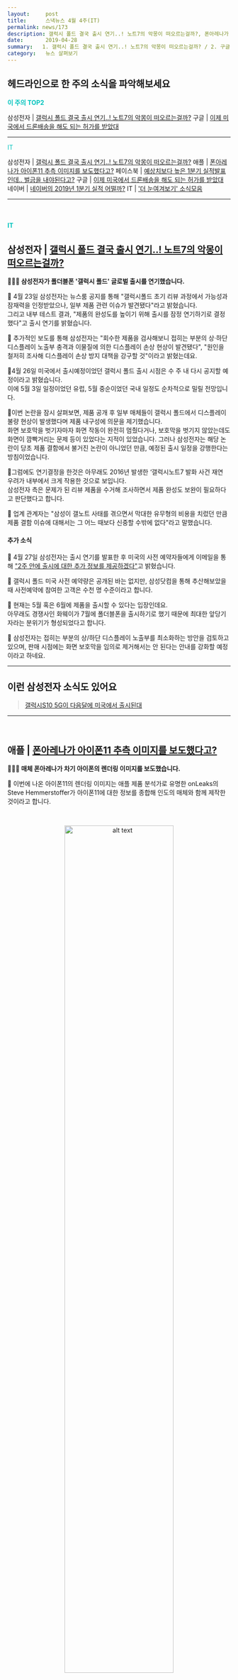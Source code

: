 ```yaml
---
layout:     post
title:      스낵뉴스 4월 4주(IT) 
permalink: news/173
description: 갤럭시 폴드 결국 출시 연기..! 노트7의 악몽이 떠오르는걸까?, 폰아레나가 아이폰11 추측 이미지를 보도했다고?, 예상치보다 높은 1분기 실적발표인데.. 벌금을 내야된다고?, 이제 미국에서 드론배송을 해도 되는 허가를 받았대, 네이버의 2019년 1분기 실적 어떨까?
date:       2019-04-28
summary:   1. 갤럭시 폴드 결국 출시 연기..! 노트7의 악몽이 떠오르는걸까? / 2. 구글, 이제 미국에서 드론배송을 해도 되는 허가를 받았대 / 그 외 여러가지 소식 있어요
category:   뉴스 살펴보기
---
```


## 헤드라인으로 한 주의 소식을 파악해보세요

<a href="#top3"></a><span style = "color: #00c3bd; font-weight: 700;">이 주의 TOP2</span>

삼성전자 | [갤럭시 폴드 결국 출시 연기..! 노트7의 악몽이 떠오르는걸까?](#samsungGalaxyFoldDelay_IT_04_28)
구글 | [이제 미국에서 드론배송을 해도 되는 허가를 받았대](#googleDroneApproval_IT_04_28)

- - -

<a href="#it"></a><span style = "color: #00c3bd">IT</span>

삼성전자 | [갤럭시 폴드 결국 출시 연기..! 노트7의 악몽이 떠오르는걸까?](#samsungGalaxyFoldDelay_IT_04_28)
애플 | [폰아레나가 아이폰11 추측 이미지를 보도했다고?](#iPhone11Rendering_IT_04_28)
페이스북 |  [예상치보다 높은 1분기 실적발표인데.. 벌금을 내야된다고?](#facebook1stquarterPerformance_IT_04_28)
구글 | [이제 미국에서 드론배송을 해도 되는 허가를 받았대](#googleDroneApproval_IT_04_28)
네이버 | [네이버의 2019년 1분기 실적 어떨까?](#naver1stquarterPerformance_IT_04_28)
IT | ['더 눈여겨보기' 소식모음](#morethings_IT_04_28)

- - -

<br>

#### <a name="it"></a><span style = "color: #00c3bd">IT</span>

## <a name="samsungGalaxyFoldDelay_IT_04_28"></a>삼성전자 | [갤럭시 폴드 결국 출시 연기..! 노트7의 악몽이 떠오르는걸까?](https://news.naver.com/main/read.nhn?mode=LSD&mid=shm&sid1=105&oid=008&aid=0004207967)



<strong>📱💔😭 삼성전자가 폴더블폰 '갤럭시 폴드' 글로벌 출시를 연기했습니다.</strong>

📍 4월 23일 삼성전자는 뉴스룸 공지를 통해 "갤럭시폴드 초기 리뷰 과정에서 가능성과 잠재력을 인정받았으나, 일부 제품 관련 이슈가 발견됐다"라고 밝혔습니다.   
그리고 내부 테스트 결과, "제품의 완성도를 높이기 위해 출시를 잠정 연기하기로 결정했다"고 출시 연기를 밝혔습니다. 

📍 추가적인 보도를 통해 삼성전자는 "회수한 제품을 검사해보니 접히는 부분의 상·하단 디스플레이 노출부 충격과 이물질에 의한 디스플레이 손상 현상이 발견됐다", "원인을 철저히 조사해 디스플레이 손상 방지 대책을 강구할 것"이라고 밝혔는데요.


📍4월 26일 미국에서 출시예정이었던 갤럭시 폴드 출시 시점은 수 주 내 다시 공지할 예정이라고 밝혔습니다.  
이에 5월 3일 일정이었던 유럽, 5월 중순이었던 국내 일정도 순차적으로 밀릴 전망입니다.

📍이번 논란을 잠시 살펴보면, 제품 공개 후 일부 매체들이 갤럭시 폴드에서 디스플레이 불량 현상이 발생했다며 제품 내구성에 의문을 제기했습니다.   
화면 보호막을 벗기자마자 화면 작동이 완전히 멈췄다거나, 보호막을 벗기지 않았는데도 화면이 깜빡거리는 문제 등이 있었다는 지적이 있었습니다.
그러나 삼성전자는 해당 논란이 당초 제품 결함에서 불거진 논란이 아니었던 만큼, 예정된 출시 일정을 강행한다는 방침이었습니다.

📍그럼에도 연기결정을 한것은 아무래도 2016년 발생한 ‘갤럭시노트7 발화 사건 재연 우려가 내부에서 크게 작용한 것으로 보입니다.  
삼성전자 측은 문제가 된 리뷰 제품을 수거해 조사하면서 제품 완성도 보완이 필요하다고 판단했다고 합니다.

📍 업계 관계자는 "삼성이 갤노트 사태를 겪으면서 막대한 유무형의 비용을 치렀던 만큼 제품 결함 이슈에 대해서는 그 어느 때보다 신중할 수밖에 없다"라고 말했습니다.

#### 추가 소식

📍  4월 27일 삼성전자는 출시 연기를 발표한 후 미국의 사전 예약자들에게 이메일을 통해 ["2주 안에 출시에 대한 추가 정보를 제공하겠다"]((https://www.mk.co.kr/news/it/view/2019/04/267677/)
)고 밝혔습니다. 


📍 갤럭시 폴드 미국 사전 예약량은 공개된 바는 없지만, 삼성닷컴을 통해 추산해보았을 때 사전예약에 참여한 고객은 수천 명 수준이라고 합니다. 

📍 현재는 5월 혹은 6월에 제품을 출시할 수 있다는 입장인데요.   
아무래도 경쟁사인 화웨이가 7월에 폴더블폰을 출시하기로 했기 때문에 최대한 앞당기자라는 분위기가 형성되었다고 합니다. 

📍 삼성전자는 접히는 부분의 상/하단 디스플레이 노출부를 최소화하는 방안을 검토하고 있으며, 판매 시점에는 화면 보호막을 임의로 제거해서는 안 된다는 안내를 강화할 예정이라고 하네요.
 

- - -

## 이런 삼성전자 소식도 있어요

> [갤럭시S10 5G이 다음달에 미국에서 출시된대](https://news.naver.com/main/read.nhn?mode=LSD&mid=shm&sid1=105&oid=030&aid=0002805433)

- - -

<br>

## <a name="iPhone11Rendering_IT_04_28"></a>애플 | [폰아레나가 아이폰11 추측 이미지를 보도했다고?](https://news.naver.com/main/read.nhn?mode=LSD&mid=shm&sid1=105&oid=092&aid=0002160826)

<strong>🍎📱🧐 매체 폰아레나가 차기 아이폰의 렌더링 이미지를 보도했습니다.</strong>

📍 이번에 나온 아이폰11의 렌더링 이미지는 애플 제품 분석가로 유명한 onLeaks의 Steve Hemmerstoffer가 아이폰11에 대한 정보를 종합해 인도의 매체와 함께 제작한 것이라고 합니다. 

<br>

<p align ="middle">    
 <img src="https://i-cdn.phonearena.com/images/articles/344126-thumb/iPhone-XI-5K1-min-1068x601.jpg
" alt="alt text" width = "70%">
</p>

<br>



📍 공개된 이미지에서 보이는 아이폰11의 모습은 전작인 아이폰XS와 유사한데요.   
이때까지 나왔던 아이폰11의 루머들은 전작보다 노치가 크게 줄어들 것에 포커스 되어있었습니다. 
하지만 이번에 공개된 이미지는 노치와 베젤이 약간 줄었을 뿐 기존 아이폰과 비슷한 측면이 있습니다.

📍 그리고 이전에 나왔던 이미지들과 마찬가지로 새로운 랜더링 이미지에는 3개의 카메라가 탑재된 정사각형 모양의 카메라 모듈이 자리하고 있는데요.   
현재까지는 왼쪽 카메라에 1200만 화소 기본 카메라와 망원 렌즈가, 오른쪽에는 1200만 화소의 초광각 카메라를 탑재될 것으로 추측됩니다.  
폰아레나는 애플이 이런 후면 디자인을 위해 세 개의 카메라를 검은 색 특수 코팅으로 덮어 후면 유리와 잘 어울릴 수 있도록 할 것이라고 전했습니다.  

📍 또한 이미지에는 USB-C 포트가 아닌 라이트닝 케이블이 탑재되었는데요. 
향후에 어떻게 나올지도 기대되는 부분입니다.


## 랜더링 이미지를 영상으로 보고싶다면?

{% include youtubeplayer.html id="sMEXFPvVMKo" %}

<br>

- - -

## 이런 애플 소식도 있어요

> [아이폰XR이 미국에서 한 달동안 가장 많이 스마트폰이라고?](https://news.naver.com/main/read.nhn?mode=LSD&mid=shm&sid1=105&oid=008&aid=0004208316)

> [애플이 아마존한테 매 월 3천억 달러씩 주는 가장 큰 손이라는데..?](http://news.einfomax.co.kr/news/articleView.html?idxno=4026653)

> [올해 2개의 에어팟 신모델을 공개할 수도 있다고?](https://news.naver.com/main/read.nhn?mode=LSD&mid=shm&sid1=105&oid=092&aid=0002160691)

> [엉뚱하게 얼굴인식 했다가 10억 달러를 내다니..](https://news.naver.com/main/read.nhn?mode=LSD&mid=shm&sid1=105&oid=092&aid=0002160600)

> [애플뮤직이 19세 이상 청취 가능한 500만 곡을 추가했어](http://www.zdnet.co.kr/view/?no=20190426144131)

- - -


## 소셜 플랫폼에서 스낵뉴스 받아보기

<a class="button_post_a" href="https://www.facebook.com/groups/2025149054465611/?ref=group_browse_new" onclick="ga('send', 'event', 'post', 'click', 'facebook');" ><button class="button_post_refer">페이스북 그룹 가기</button></a>
<a class="button_post_a" href="https://goo.gl/forms/wf7tAS667BXFi04k2" onclick="ga('send', 'event', 'post', 'click', 'kakao');" ><button class="button_post_refer" >카카오 오픈챗 가기</button></a>

- - -

<br>

## <a name="facebook1stquarterPerformance_IT_04_28"></a>페이스북 |  [예상치보다 높은 1분기 실적발표인데.. 벌금을 내야된다고?](https://news.naver.com/main/read.nhn?mode=LSD&mid=shm&sid1=105&oid=031&aid=0000490211)

<strong>👍📝👏 페이스북의 1분기 실적과 현황이 공개되었습니다.</strong>

📍 페이스북의 1분기 매출은 시장 기대치를 웃돌았으나 그전에 불거진 개인정보 문제로 미연방 거래위원회에 최대 50억달러의 벌금을 내야할 문제가 있다고 합니다.  
매출은 약 150억 8천만달러(약 17조원)를 기록했습니다.

📍 이는 전년대비 26% 늘어난 실적이며, 현 시장 기대치(149억 7천만달러)를 넘어선 수치입니다.

📍 그 중 광고 매출은 149억 1천 200만달러로 지난해보다 26% 늘었습니다.  
단, 결제 및 수수료 매출이 1억 6500만 달러를 기록했는데, 전년 대비 4% 감소했습니다.

📍 순익 또한 24억 3000만달러를 기록하며 전년 (49억 9000만달러)보다 51% 가량 감소했습니다.  
그러나 개인정보 문제로 인한 일회성 비용으로 FTC 벌금을 1분기의 비용지출액 30억달러를 반영해놓았기 때문이라고 합니다.

### 이용자 현황

📍 페이스북의 일일 이용자수는 21억명을 기록했으며(인스타그램/왓츠앱/메신저앱 포함) 1년전 20억명에서 1억명 늘어났습니다.  
월간 이용자는 23억8000만명으로 1년 전보다 8% 많아졌습니다.

📍 지역별로는 유럽의 일일 이용자수가  
2018년 2억 8천 200만명 → 2019년 2억8천600만명으로 400만명 증가했습니다.

📍 북미지역도 지난 분기와 비숫한 1억 8천 600만명을 기록했습니다.  
아무래도 최근 프라이버시 문제가 증가율이 다소 둔화된 것으로 보입니다.  
그렇지만 인도 인도네시아 필리핀 등 신흥국을 중심으로 신규 이용자가 지속적으로 유입되면서 전체적으로는 증가세를 기록했습니다.

📍 고무적인 것은 페이스북의 '스토리' 기능을 사용하는 사용자가 [매일 5억명 이상으로 밝혀졌습니다.]((https://news.naver.com/main/read.nhn?mode=LSD&mid=shm&sid1=105&oid=092&aid=0002160702)
)    
이는 2018년 9월 일간 이용자 수 3억명을 훌쩍 넘은 수치입니다.

📍 또한 인스타그램 스토리는 2019년 1월 기준 매일 5억명이 보는 것으로 집계되었습니다.  
비슷한 컨셉인 스냅의 스냅챗은 1분기에 일일이용자 수 1억 9천만명을 기록했다고 하네요.


## 그럼 스냅의 실적은 어때?

> [스냅, 시장 예상 웃돈 1분기 실적 발표..주가↑](http://news.einfomax.co.kr/news/articleView.html?idxno=4026861) 



<br>

## <a name="googleDroneApproval_IT_04_28"></a>구글 | [이제 미국에서 드론배송을 해도 되는 허가를 받았대](https://news.naver.com/main/read.nhn?mode=LSD&mid=shm&sid1=105&oid=092&aid=0002160617)

<strong>🚁⭕ 😆 구글이 미국 정부로부터 상업용 드론 배송 허가를 받는데 성공했습니다.</strong>

📍 4월 23일 매체 씨넷은 알파벳(구글 모회사)의 자회사 ‘윙(Wing)’이 미 연방항공국(FAA)과 교통부로부터 상업용 드론 배송 허가를 받았다고 보도했습니다.

📍 알파벳 측은 공식 블로그를 통해 "이번 조치로 미국에서 제품 배달 상용 서비스를 시작할 수 있게 됐다"고 밝혔습니다.

📍 윙은 구글이 진행했던 드론 배송 프로젝트입니다.  
현재는 알파벳 자회사로 자리를 옮겨 사업을 진행해 오고 있는데요.

📍 이 허가 덕분에 윙은 미국에서 항공기와 동일한 정부 승인을 획득한 최초의 무인항공기 회사가 되었다고 합니다.  
향후 윙은 2019년 말 즈음 미국 버지니아주의 두 도시를 오가는 상업용 드론 배송 서비스를 시작하는 것이 목표라고 합니다.

📍 현재 윙은 2019년 4월 초에 호주에서 무인 항공기 배송 서비스 승인을 받은 바 있으며 곧 유럽에도 진출 할 계획이라고 하네요.  
정말 슬슬 드론 배송이 본격화 되고 있는 것 같습니다!

## 윙이 배송하는 게 궁금하다면?

{% include youtubeplayer.html id="prhDrfUgpB0" %}

<br>


- - -

## 이런 구글 소식도 있어요

> [한국 이용자를 위한 리워드 프로그램 '구글플레이 포인트'를 내놓는다고?](https://news.naver.com/main/read.nhn?mode=LSD&mid=shm&sid1=105&oid=030&aid=0002804199)

- - -

<br>

## <a name="naver1stquarterPerformance_IT_04_28"></a>네이버 | [네이버의 2019년 1분기 실적 어떨까?](https://news.naver.com/main/read.nhn?mode=LSD&mid=shm&sid1=105&oid=030&aid=0002804935)

<strong>🌐📝 네이버가 1분기 실적발표 후 컨퍼런스 콜을 통해 향후 방향을 밝혔습니다.</strong>


📍 4월 25일 네이버는 2019년 1분기 실적이  
- 매출 1조5109억원,  
- 영업이익 2062억원  
을 기록했다고 밝혔습니다.

📍 매출은 동기 대비 15.4% 늘었고 영업이익은 19.7% 줄었습니다.  
네이버는 2017년부터 인공지능, 로봇틱스, 자율주행 등의 분야에서 투자를 지속적으로 진행했는데 영업이익은 그때부터 감소세를 기록하고 있습니다.

📍 네이버는 올해 1분기 연구개발비에 4035억원을 투자했습니다.   
2018년 4분기 연구개발비가 3770억원이었는데, 265억원이 추가적으로 더 투입된 것입니다.   
현재 네이버는 2018 1분기 3296억원, 2분기 3388억원, 3분기 3586억원 등 계속해서 연구개발비를 늘리고 있는 상황입니다.

📍 한명숙 네이버 대표는 이날 실적발표 후 진행한 컨퍼런스 콜에서 다음과 같이 방향을 밝혔는데요.

### 커머스 & B2B

"3년 내 괄목할만한 성과를 내겠다", "검색서비스, 모바일 전환, 라인 성공에 이어 커머스와 B2B 등 영역을 글로벌 성장 동력으로 키우겠다"라고 말했습니다.

### 핀테크

"일본 간편결제 시장은 일본정부가 '현금없는 사회'라는 비전을 내세우고 있어 큰 성장이 기대된다"  
"메신저 라인을 기반으로 연초 계획보다 적극적인 투자와 마케팅을 진행할 것"이라고 밝혔습니다.

### 동영상

"상반기 중 웨스트랩에 동영상 판을 적용하겠다"면서 "동영상 포맷은 어느 방식이 적합한지 스터디 중"이라고 밝혔습니다.  
동영상판은 동영상 콘텐츠들만 모아놓은 형태로 예상되며 올해 상반기 중 네이버 모바일 웨스트랩 공간에 적용될 예정이라고 합니다.

📍 그 외에 현재 네이버 개편 버전의 현황도 공유되었는데요.  
2월 iOS에 이어 안드로이드 앱과 모바일 웹에도 네이버 모바일 신버전이 적용되었고 전체 방문자 74%가 새로운 네이버 이용 중이라고 합니다.

📍 또한 음성과 이미지 위치 기반 검색 서비스 등 그린닷도 이용률이 높아지고 있으며 추천 시스템 스마트 어라운드 이용률은 4.3배 늘었다라고 하네요.  
시간이 지날수록 신버전 적응도는 올라갈 것 같아 보입니다.

앞으로 추가적으로 확장하고 있는 사업 영역, 동영상 파트 & 라인에서 내세우는 핀테크 등을 지켜봐야될 것 같네요!


## 네이버 커머스 전망은 어떨까?

> ['검색 공룡' 네이버, 쇼핑까지 꿀꺽…'이커머스 포식자' 되나](https://n.news.naver.com/article/018/0004355511) 


- - -

## 이런 네이버 소식도 있어요

> [파파고 진짜 국민 번역 서비스구나 월 사용자 1000만 돌파!](https://news.naver.com/main/read.nhn?mode=LSD&mid=shm&sid1=105&oid=015&aid=0004129983)


- - -


## 소셜 플랫폼에서 스낵뉴스 받아보기

<a class="button_post_a" href="https://www.facebook.com/groups/2025149054465611/?ref=group_browse_new" onclick="ga('send', 'event', 'post', 'click', 'facebook');" ><button class="button_post_refer">페이스북 그룹 가기</button></a>
<a class="button_post_a" href="https://goo.gl/forms/wf7tAS667BXFi04k2" onclick="ga('send', 'event', 'post', 'click', 'kakao');" ><button class="button_post_refer" >카카오 오픈챗 가기</button></a>

- - -

<br>


## <a name="morethings_IT_04_28"></a>이런 IT 소식도 있어요

> [윈도에서 끝까지 살아남는 그림판이라니!](https://news.naver.com/main/read.nhn?mode=LSD&mid=shm&sid1=105&oid=092&aid=0002160613)

> [우리나라 사람들 넷플릭스에 200억원이나 썼어?](https://news.naver.com/main/read.nhn?mode=LSD&mid=shm&sid1=105&oid=031&aid=0000489871)

> [닌텐도와 텐센트가 손을 잡았대](https://news.naver.com/main/read.nhn?mode=LSD&mid=shm&sid1=105&oid=031&aid=0000489681)

> [유튜브에서 이제 모션으로 검색도 가능하다고?](https://news.naver.com/main/read.nhn?mode=LSD&mid=shm&sid1=105&oid=008&aid=0004207902)


- - -


<br>


스낵뉴스에 건의할 점, 문의할 점이 있다면 언제든지 댓글 혹은 메일으로 주세요!
그리고 혹시 보신 스낵 뉴스가 괜찮았다면 아래 버튼을 눌러, 의견을 말씀해주실 수 있나요?

<a class="button_post_a" href="https://seanlion.typeform.com/to/giDc38" onclick="ga('send', 'event', 'post', 'click', 'survey_news');" ><button class="button_post_refer">의견 전달하러가기</button></a>


응원해주시는 모든 구독자님께 진심으로 감사드립니다!
